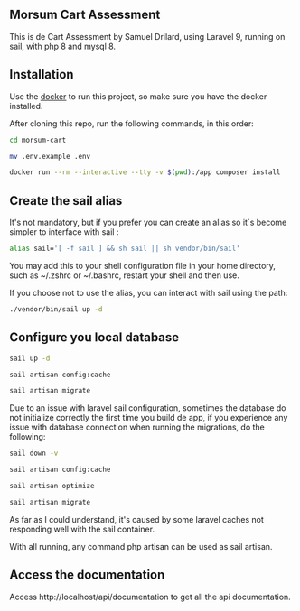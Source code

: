 ## Morsum Cart Assessment

This is de Cart Assessment by Samuel Drilard, using Laravel 9, running on sail, with php 8 and mysql 8.

## Installation

Use the [docker](https://docs.docker.com/get-docker/) to run this project, so make sure you have the docker installed.

After cloning this repo, run the following commands, in this order:
```bash
cd morsum-cart
```
```bash
mv .env.example .env
```
```bash
docker run --rm --interactive --tty -v $(pwd):/app composer install
```
## Create the sail alias
It's not mandatory, but if you prefer you can create an alias so it´s become simpler to interface with sail :

```bash
alias sail='[ -f sail ] && sh sail || sh vendor/bin/sail'
```

You may add this to your shell configuration file in your home directory, such as ~/.zshrc or ~/.bashrc, restart your shell and then use.

If you choose not to use the alias, you can interact with sail using the path:

```bash
./vendor/bin/sail up -d
```

## Configure you local database
```bash
sail up -d
```
```bash
sail artisan config:cache
```
```bash
sail artisan migrate
```

Due to an issue with laravel sail configuration, sometimes the database do not initialize correctly the first time you build de app, if you experience any issue with database connection when running the migrations, do the following:

```bash
sail down -v
```
```bash
sail artisan config:cache
```
```bash
sail artisan optimize
```
```bash
sail artisan migrate
```
As far as I could understand, it's caused by some laravel caches not responding well with the sail container.

With all running, any command php artisan can be used as sail artisan.

## Access the documentation
Access http://localhost/api/documentation to get all the api documentation.
